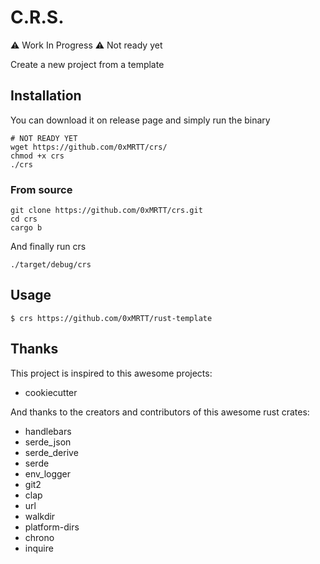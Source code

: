 # C.R.S.

⚠️ Work In Progress ⚠️ Not ready yet

Create a new project from a template

## Installation

You can download it on release page and simply run the binary

``` 
# NOT READY YET
wget https://github.com/0xMRTT/crs/
chmod +x crs
./crs
```

### From source

```
git clone https://github.com/0xMRTT/crs.git
cd crs
cargo b
```

And finally run crs

```
./target/debug/crs
```

## Usage

```
$ crs https://github.com/0xMRTT/rust-template
```

## Thanks

This project is inspired to this awesome projects:

* cookiecutter 

And thanks to the creators and contributors of this awesome rust crates:

* handlebars 
* serde_json 
* serde_derive 
* serde 
* env_logger 
* git2 
* clap 
* url
* walkdir
* platform-dirs 
* chrono
* inquire
